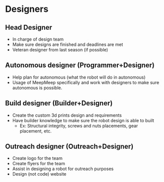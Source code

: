 # Designers

## Head Designer
* In charge of design team
* Make sure designs are finished and deadlines are met
* Veteran designer from last season (if possible)

## Autonomous designer (Programmer+Designer)
* Help plan for autonomous (what the robot will do in autonomous)
* Usage of MeepMeep specifically and work with designers to make sure autonomous is possible.

## Build designer (Builder+Designer)
* Create the custom 3d prints design and requirements
* Have builder knowledge to make sure the robot design is able to built
  * Ex: Structural integrity, screws and nuts placements, gear placement, etc.

## Outreach designer (Outreach+Designer)
* Create logo for the team
* Create flyers for the team
* Assist in designing a robot for outreach purposes
* Design (not code) website
